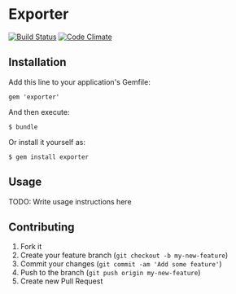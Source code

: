 # Exporter
[![Build Status](https://travis-ci.org/voanhduy1512/exporter.png?branch=master)](https://travis-ci.org/voanhduy1512/exporter)
[![Code Climate](https://codeclimate.com/github/voanhduy1512/exporter.png)](https://codeclimate.com/github/voanhduy1512/exporter)

## Installation

Add this line to your application's Gemfile:

    gem 'exporter'

And then execute:

    $ bundle

Or install it yourself as:

    $ gem install exporter

## Usage

TODO: Write usage instructions here

## Contributing

1. Fork it
2. Create your feature branch (`git checkout -b my-new-feature`)
3. Commit your changes (`git commit -am 'Add some feature'`)
4. Push to the branch (`git push origin my-new-feature`)
5. Create new Pull Request
